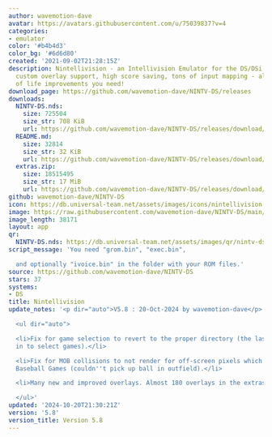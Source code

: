 ```yaml
---
author: wavemotion-dave
avatar: https://avatars.githubusercontent.com/u/75039837?v=4
categories:
- emulator
color: '#b4b4d3'
color_bg: '#6d6d80'
created: '2021-09-02T21:28:15Z'
description: Nintellivision - an Intellivision Emulator for the DS/DSi. High compatibility,
  custom overlay support, high score saving, tons of input mapping - all the quality
  of life improvements you need!
download_page: https://github.com/wavemotion-dave/NINTV-DS/releases
downloads:
  NINTV-DS.nds:
    size: 725504
    size_str: 708 KiB
    url: https://github.com/wavemotion-dave/NINTV-DS/releases/download/5.8/NINTV-DS.nds
  README.md:
    size: 32814
    size_str: 32 KiB
    url: https://github.com/wavemotion-dave/NINTV-DS/releases/download/5.8/README.md
  extras.zip:
    size: 18515495
    size_str: 17 MiB
    url: https://github.com/wavemotion-dave/NINTV-DS/releases/download/5.8/extras.zip
github: wavemotion-dave/NINTV-DS
icon: https://db.universal-team.net/assets/images/icons/nintellivision.png
image: https://raw.githubusercontent.com/wavemotion-dave/NINTV-DS/main/arm9/gfx/bgTop.png
image_length: 38171
layout: app
qr:
  NINTV-DS.nds: https://db.universal-team.net/assets/images/qr/nintv-ds-nds.png
script_message: 'You need "grom.bin", "exec.bin",

  and optionally "ivoice.bin" in the folder with your ROM files.'
source: https://github.com/wavemotion-dave/NINTV-DS
stars: 37
systems:
- DS
title: Nintellivision
update_notes: '<p dir="auto">V5.8 : 20-Oct-2024 by wavemotion-dave</p>

  <ul dir="auto">

  <li>Fix for game selection to revert to the proper directory (the last one you were
  in to select games).</li>

  <li>Fix for MOB collisions to not render for off-screen pixels which fixes the various
  Baseball Games (couldn''t pick up ball in outfield).</li>

  <li>Many new and improved overlays. Almost 180 overlays in the extras.zip pack!</li>

  </ul>'
updated: '2024-10-20T21:30:21Z'
version: '5.8'
version_title: Version 5.8
---
```

